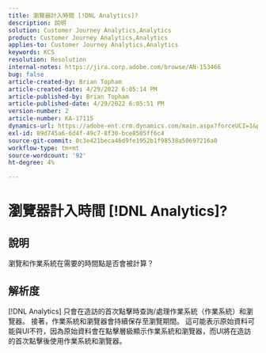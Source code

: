 ```yaml
---
title: 瀏覽器計入時間 [!DNL Analytics]?
description: 說明
solution: Customer Journey Analytics,Analytics
product: Customer Journey Analytics,Analytics
applies-to: Customer Journey Analytics,Analytics
keywords: KCS
resolution: Resolution
internal-notes: https://jira.corp.adobe.com/browse/AN-153466
bug: false
article-created-by: Brian Topham
article-created-date: 4/29/2022 6:05:14 PM
article-published-by: Brian Topham
article-published-date: 4/29/2022 6:05:51 PM
version-number: 2
article-number: KA-17115
dynamics-url: https://adobe-ent.crm.dynamics.com/main.aspx?forceUCI=1&pagetype=entityrecord&etn=knowledgearticle&id=fa54a4e6-e6c7-ec11-a7b6-0022480a10ee
exl-id: 89d745a6-6d4f-49c7-8f30-bce8505ff6c4
source-git-commit: 0c3e421beca46d9fe1952b1f98538a50697216a0
workflow-type: tm+mt
source-wordcount: '92'
ht-degree: 4%

---
```


# 瀏覽器計入時間 [!DNL Analytics]?

## 說明


瀏覽和作業系統在需要的時間點是否會被計算？


## 解析度


[!DNL Analytics] 只會在造訪的首次點擊時查詢/處理作業系統（作業系統）和瀏覽器。 接著，作業系統和瀏覽器會持續保存至瀏覽期間。 這可能表示原始資料可能與UI不符，因為原始資料會在點擊層級顯示作業系統和瀏覽器，而UI將在造訪的首次點擊後使用作業系統和瀏覽器。
